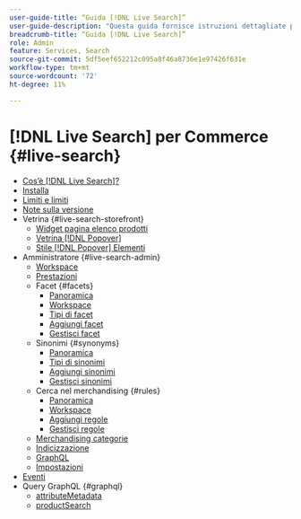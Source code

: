 ```yaml
---
user-guide-title: “Guida [!DNL Live Search]”
user-guide-description: "Questa guida fornisce istruzioni dettagliate per l’utilizzo di [!DNL Live Search] da Adobe Commerce."
breadcrumb-title: “Guida [!DNL Live Search]”
role: Admin
feature: Services, Search
source-git-commit: 5df5eef652212c095a8f46a8736e1e97426f631e
workflow-type: tm+mt
source-wordcount: '72'
ht-degree: 11%

---
```


# [!DNL Live Search] per Commerce {#live-search}

- [Cos’è [!DNL Live Search]?](overview.md)
- [Installa](install.md)
- [Limiti e limiti](boundaries-limits.md)
- [Note sulla versione](release-notes.md)
- Vetrina {#live-search-storefront}
   - [Widget pagina elenco prodotti](plp-styling.md)
   - [Vetrina [!DNL Popover]](storefront-popover.md)
   - [Stile [!DNL Popover] Elementi](storefront-popover-styling.md)
- Amministratore {#live-search-admin}
   - [Workspace](workspace.md)
   - [Prestazioni](performance.md)
   - Facet {#facets}
      - [Panoramica](facets.md)
      - [Workspace](faceting-workspace.md)
      - [Tipi di facet](facets-type.md)
      - [Aggiungi facet](facets-add.md)
      - [Gestisci facet](facets-manage.md)
   - Sinonimi {#synonyms}
      - [Panoramica](synonyms.md)
      - [Tipi di sinonimi](synonyms-type.md)
      - [Aggiungi sinonimi](synonyms-add.md)
      - [Gestisci sinonimi](synonyms-manage.md)
   - Cerca nel merchandising {#rules}
      - [Panoramica](rules.md)
      - [Workspace](rules-workspace.md)
      - [Aggiungi regole](rules-add.md)
      - [Gestisci regole](rules-manage.md)
   - [Merchandising categorie](category-merch.md)
   - [Indicizzazione](indexing.md)
   - [GraphQL](graphql.md)
   - [Impostazioni](settings.md)
- [Eventi](events.md)
- Query GraphQL {#graphql}
   - [attributeMetadata](https://developer.adobe.com/commerce/services/graphql/live-search/attribute-metadata/)
   - [productSearch](https://developer.adobe.com/commerce/services/graphql/live-search/product-search/)